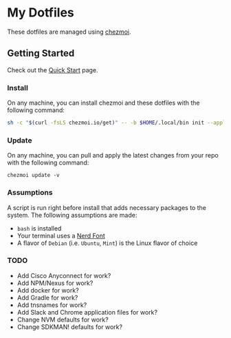 # My Dotfiles

These dotfiles are managed using [chezmoi](https://www.chezmoi.io/).

## Getting Started

Check out the [Quick Start](https://www.chezmoi.io/quick-start/) page.

### Install

On any machine, you can install chezmoi and these dotfiles with the following command:

```bash
sh -c "$(curl -fsLS chezmoi.io/get)" -- -b $HOME/.local/bin init --apply pcbowers
```

### Update

On any machine, you can pull and apply the latest changes from your repo with the following command:

```
chezmoi update -v
```

### Assumptions

A script is run right before install that adds necessary packages to the system. The following assumptions are made:

- `bash` is installed
- Your terminal uses a [Nerd Font](https://www.nerdfonts.com/)
- A flavor of `Debian` (i.e. `Ubuntu`, `Mint`) is the Linux flavor of choice

### TODO

- Add Cisco Anyconnect for work?
- Add NPM/Nexus for work?
- Add docker for work?
- Add Gradle for work?
- Add tnsnames for work?
- Add Slack and Chrome application files for work?
- Change NVM defaults for work?
- Change SDKMAN! defaults for work?
